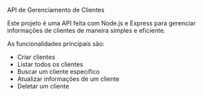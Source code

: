API de Gerenciamento de Clientes

Este projeto é uma API feita com Node.js e Express para gerenciar informações de clientes de maneira simples e eficiente.

As funcionalidades principais são:
- Criar clientes
- Listar todos os clientes
- Buscar um cliente específico
- Atualizar informações de um cliente
- Deletar um cliente
